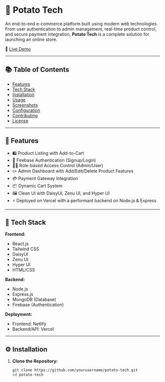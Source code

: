 # 🥔 Potato Tech

An end-to-end e-commerce platform built using modern web technologies. From user authentication to admin management, real-time product control, and secure payment integration, **Potato Tech** is a complete solution for launching an online store.

🔗 [Live Demo](https://classy-monstera-749439.netlify.app/)

---

## 📚 Table of Contents

- [Features](#-features)
- [Tech Stack](#-tech-stack)
- [Installation](#-installation)
- [Usage](#-usage)
- [Screenshots](#-screenshots)
- [Configuration](#-configuration)
- [Contributing](#-contributing)
- [License](#-license)

---

## 🚀 Features

- 🛍️ Product Listing with Add-to-Cart
- 🔐 Firebase Authentication (Signup/Login)
- 🧑‍💼 Role-based Access Control (Admin/User)
- ✏️ Admin Dashboard with Add/Edit/Delete Product Features
- 💳 Payment Gateway Integration
- 📦 Dynamic Cart System
- 🖼️ Clean UI with DaisyUI, Zenu UI, and Hyper UI
- ⚡ Deployed on Vercel with a performant backend on Node.js & Express

---

## 🧰 Tech Stack

**Frontend:**
- React.js
- Tailwind CSS
- DaisyUI
- Zenu UI
- Hyper UI
- HTML/CSS

**Backend:**
- Node.js
- Express.js
- MongoDB (Database)
- Firebase (Authentication)

**Deployment:**
- Frontend: Netlify
- Backend/API: Vercel

---

## ⚙️ Installation

1. **Clone the Repository:**

   ```bash
   git clone https://github.com/yourusername/potato-tech.git
   cd potato-tech


